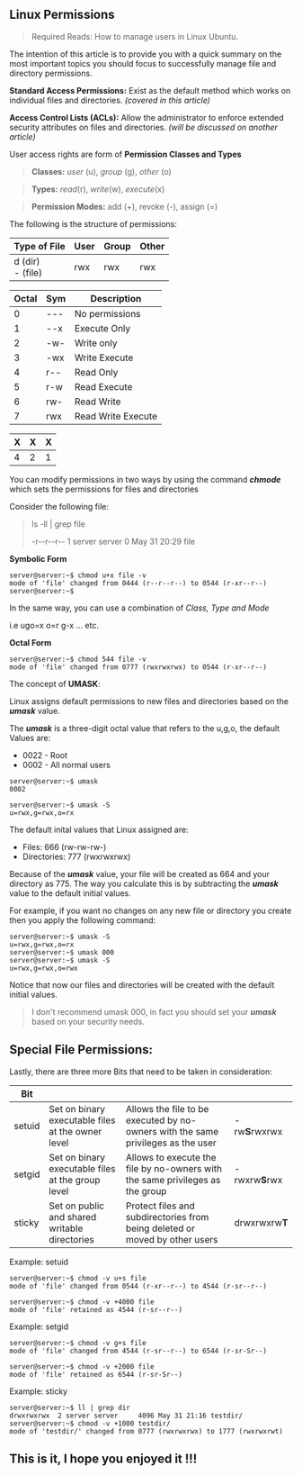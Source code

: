 ## Linux Permissions

> Required Reads: How to manage users in Linux Ubuntu. 

The intention of this article is to provide you with a quick summary on the most important topics you should focus to successfully manage file and directory permissions. 

**Standard Access Permissions:** Exist as the default method which works on individual files and directories.  *(covered in this article)*

**Access Control Lists (ACLs):** Allow the administrator to enforce extended security attributes on files and directories. *(will be discussed on another article)*


User access rights are form of **Permission Classes and Types**

> **Classes:** *user* (u), *group* (g), *other* (o)

> **Types:** *read*(r), *write*(w), *execute*(x)

> **Permission Modes:** add (+), revoke (-), assign (=)

The following is the structure of permissions:

| Type of File | User | Group| Other |
| - | - | - | - |
| d (dir)<br /> - (file) | rwx | rwx | rwx |

| Octal | Sym | Description |
| - | - | - |
| 0 | --- | No permissions |
| 1 | --x | Execute Only |
| 2 | -w- | Write only |
| 3 | -wx | Write Execute |
| 4 | r-- | Read Only |
| 5 | r-w | Read Execute |
| 6 | rw- | Read Write |
| 7 | rwx | Read Write Execute |

| X | X | X |
| - | - | - |
| 4 | 2 | 1 |

You can modify permissions in two ways by using the command ***chmode*** which sets the permissions for files and directories

Consider the following file:

> ls -ll | grep file
> 
> -r--r--r--  1 server server        0 May 31 20:29 file

**Symbolic Form**
```
server@server:~$ chmod u+x file -v
mode of 'file' changed from 0444 (r--r--r--) to 0544 (r-xr--r--)
server@server:~$ 
```
In the same way, you can use a combination of *Class, Type and Mode*

i.e  ugo=x  o=r  g-x ... etc. 

**Octal Form**
```
server@server:~$ chmod 544 file -v
mode of 'file' changed from 0777 (rwxrwxrwx) to 0544 (r-xr--r--)
```

The concept of **UMASK**:

Linux assigns default permissions to new files and directories based on the ***umask*** value. 

The ***umask*** is a three-digit octal value that refers to the u,g,o, the default Values are:
* 0022 - Root
* 0002 - All normal users

```
server@server:~$ umask
0002

server@server:~$ umask -S
u=rwx,g=rwx,o=rx
```
The default inital values that Linux assigned are:

* Files: 666 (rw-rw-rw-)
* Directories: 777 (rwxrwxrwx)

Because of the ***umask*** value, your file will be created as 664 and your directory as 775. 
The way you calculate this is by subtracting the ***umask*** value to the default initial values. 

For example, if you want no changes on any new file or directory you create then you apply the following command:

```
server@server:~$ umask -S
u=rwx,g=rwx,o=rx
server@server:~$ umask 000
server@server:~$ umask -S
u=rwx,g=rwx,o=rwx
```
Notice that now our files and directories will be created with the default initial values. 

> I don't recommend umask 000, in fact you should set your ***umask*** based on your security needs. 

## Special File Permissions:

Lastly, there are three more Bits that need to be taken in consideration:

| Bit |  |  | |
| - | - | - | - |
| setuid | Set on binary executable files at the owner level | Allows the file to be executed by no-owners with the same privileges as the user | -rw**S**rwxrwx |
| setgid | Set on binary executable files at the group level | Allows to execute the file by no-owners with the same privileges as the group | -rwxrw**S**rwx |
| sticky | Set on public and shared writable directories | Protect files and subdirectories from being deleted or moved by other users | drwxrwxrw**T** |

Example: setuid
```
server@server:~$ chmod -v u+s file 
mode of 'file' changed from 0544 (r-xr--r--) to 4544 (r-sr--r--)

server@server:~$ chmod -v +4000 file 
mode of 'file' retained as 4544 (r-sr--r--)
```
Example: setgid
```
server@server:~$ chmod -v g+s file
mode of 'file' changed from 4544 (r-sr--r--) to 6544 (r-sr-Sr--)

server@server:~$ chmod -v +2000 file
mode of 'file' retained as 6544 (r-sr-Sr--)
```
Example: sticky
```
server@server:~$ ll | grep dir
drwxrwxrwx  2 server server     4096 May 31 21:16 testdir/
server@server:~$ chmod -v +1000 testdir/
mode of 'testdir/' changed from 0777 (rwxrwxrwx) to 1777 (rwxrwxrwt)
```


## This is it, I hope you enjoyed it !!!
